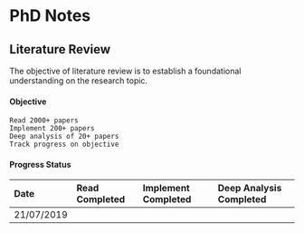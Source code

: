 # PhD Notes

## Literature Review

The objective of literature review is to establish a foundational understanding on the research topic. 

#### Objective

```
Read 2000+ papers
Implement 200+ papers
Deep analysis of 20+ papers
Track progress on objective
```

#### Progress Status

| Date | Read Completed | Implement Completed | Deep Analysis Completed |
| :--- | :--- | :--- | :--- |
| 21/07/2019 |  |  |  |

